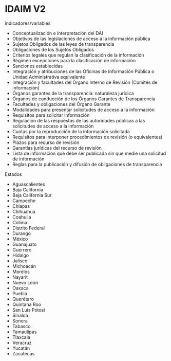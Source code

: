 IDAIM V2
=====

indicadores/variables

+ Conceptualización e interpretación del DAI
+ Objetivos de las legislaciones de acceso a la información pública
+ Sujetos Obligados de las leyes de transparencia 
+ Obligaciones de los Sujetos Obligados 
+ Criterios legales que regulan la clasificación de la información
+ Régimen  excepciones para la clasificación de información 
+ Sanciones establecidas
+ Integración y atribuciones de las Oficinas de Información Pública o Unidad Administrativa equivalente
+ Integración y facultades del Órgano Interno de Revisión (Comités de información)
+ Órganos garantes de la transparencia: naturaleza jurídica 
+ Órganos de conducción de los Órganos Garantes de Transparencia
+ Facultades y obligaciones del Órgano Garante
+ Modalidades para presentar solicitudes de acceso a la información
+ Requisitos para solicitar información
+ Regulación de las respuestas de las autoridades públicas a las solicitudes de acceso a la información
+ Cuotas por la reproducción de la información solicitada
+ Requisitos para interponer procedimientos de revisión (o equivalentes)
+ Plazos para recurso de revisión
+ Garantías jurídicas del recurso de revisión
+ Lista de información que debe ser publicada sin que medie una solicitud de información
+ Reglas para la publicación y difusión de obligaciones de transparencia


Estados
+ Aguascalientes
+ Baja California
+ Baja California Sur
+ Campeche
+ Chiapas
+ Chihuahua
+ Coahuila
+ Colima
+ Distrito Federal
+ Durango
+ México
+ Guanajuato
+ Guerrero
+ Hidalgo
+ Jalisco
+ Michoacán
+ Morelos
+ Nayarit
+ Nuevo León
+ Oaxaca
+ Puebla
+ Querétaro
+ Quintana Roo
+ San Luis Potosí
+ Sinaloa
+ Sonora
+ Tabasco
+ Tamaulipas
+ Tlaxcala
+ Veracruz
+ Yucatán
+ Zacatecas

